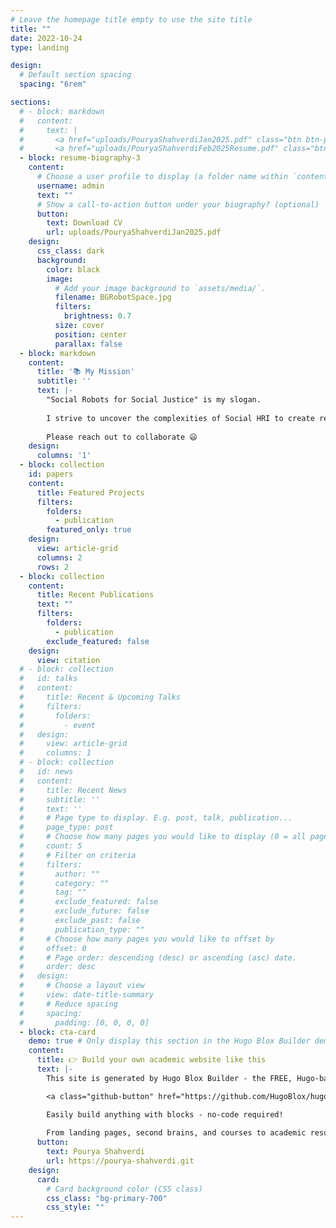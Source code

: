 ```yaml
---
# Leave the homepage title empty to use the site title
title: ""
date: 2022-10-24
type: landing

design:
  # Default section spacing
  spacing: "6rem"

sections:
  # - block: markdown
  #   content:
  #     text: |
  #       <a href="uploads/PouryaShahverdiJan2025.pdf" class="btn btn-primary" target="_blank">Download CV</a>
  #       <a href="uploads/PouryaShahverdiFeb2025Resume.pdf" class="btn btn-secondary" target="_blank">Download Resume</a>
  - block: resume-biography-3
    content:
      # Choose a user profile to display (a folder name within `content/authors/`)
      username: admin
      text: ""
      # Show a call-to-action button under your biography? (optional)
      button:
        text: Download CV
        url: uploads/PouryaShahverdiJan2025.pdf
    design:
      css_class: dark
      background:
        color: black
        image:
          # Add your image background to `assets/media/`.
          filename: BGRobotSpace.jpg
          filters:
            brightness: 0.7
          size: cover
          position: center
          parallax: false
  - block: markdown
    content:
      title: '📚 My Mission'
      subtitle: ''
      text: |-
        "Social Robots for Social Justice" is my slogan.
      
        I strive to uncover the complexities of Social HRI to create reliable and transparent conversational AI models for robots and virtual agents. I believe that true human connection with artificial agents is only possible when they possess a degree of human-like emotional intelligence. My Ph.D. dissertation leverages foundational Large Language Models (LLMs) to develop context-aware affective conversational AIs. Through this work, I aim to enhance naturalness, trust, and empathy, fostering meaningful interactions between users and agents. Ultimately, I hope my efforts advance social justice by making high-quality social services, like healthcare and education, more accessible to underrepresented communities.
        
        Please reach out to collaborate 😃
    design:
      columns: '1'
  - block: collection
    id: papers
    content:
      title: Featured Projects
      filters:
        folders:
          - publication
        featured_only: true
    design:
      view: article-grid
      columns: 2
      rows: 2 
  - block: collection
    content:
      title: Recent Publications
      text: ""
      filters:
        folders:
          - publication
        exclude_featured: false
    design:
      view: citation
  # - block: collection
  #   id: talks
  #   content:
  #     title: Recent & Upcoming Talks
  #     filters:
  #       folders:
  #         - event
  #   design:
  #     view: article-grid
  #     columns: 1
  # - block: collection
  #   id: news
  #   content:
  #     title: Recent News
  #     subtitle: ''
  #     text: ''
  #     # Page type to display. E.g. post, talk, publication...
  #     page_type: post
  #     # Choose how many pages you would like to display (0 = all pages)
  #     count: 5
  #     # Filter on criteria
  #     filters:
  #       author: ""
  #       category: ""
  #       tag: ""
  #       exclude_featured: false
  #       exclude_future: false
  #       exclude_past: false
  #       publication_type: ""
  #     # Choose how many pages you would like to offset by
  #     offset: 0
  #     # Page order: descending (desc) or ascending (asc) date.
  #     order: desc
  #   design:
  #     # Choose a layout view
  #     view: date-title-summary
  #     # Reduce spacing
  #     spacing:
  #       padding: [0, 0, 0, 0]
  - block: cta-card
    demo: true # Only display this section in the Hugo Blox Builder demo site
    content:
      title: 👉 Build your own academic website like this
      text: |-
        This site is generated by Hugo Blox Builder - the FREE, Hugo-based open source website builder trusted by 250,000+ academics like you.

        <a class="github-button" href="https://github.com/HugoBlox/hugo-blox-builder" data-color-scheme="no-preference: light; light: light; dark: dark;" data-icon="octicon-star" data-size="large" data-show-count="true" aria-label="Star HugoBlox/hugo-blox-builder on GitHub">Star</a>

        Easily build anything with blocks - no-code required!
        
        From landing pages, second brains, and courses to academic resumés, conferences, and tech blogs.
      button:
        text: Pourya Shahverdi
        url: https://pourya-shahverdi.git
    design:
      card:
        # Card background color (CSS class)
        css_class: "bg-primary-700"
        css_style: ""
---
```

